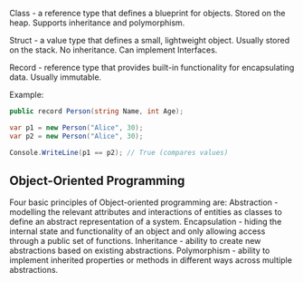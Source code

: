 
Class - a reference type that defines a blueprint for objects.
	Stored on the heap.
	Supports inheritance and polymorphism.

Struct - a value type that defines a small, lightweight object.
	Usually stored on the stack.
	No inheritance.
	Can implement Interfaces.

Record - reference type that provides built-in functionality for encapsulating data.
	Usually immutable.

Example:
```C#
public record Person(string Name, int Age);

var p1 = new Person("Alice", 30);
var p2 = new Person("Alice", 30);

Console.WriteLine(p1 == p2); // True (compares values)
```


## Object-Oriented Programming

Four basic principles of Object-oriented programming are:
	Abstraction - modelling the relevant attributes and interactions of entities as classes to define an abstract representation of a system.
	Encapsulation - hiding the internal state and functionality of an object and only allowing access through a public set of functions.
	Inheritance - ability to create new abstractions based on existing abstractions.
	Polymorphism - ability to implement inherited properties or methods in different ways across multiple abstractions.
